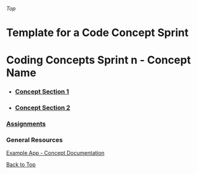 ###### Top
# Template for a Code Concept Sprint
# Coding Concepts Sprint n - Concept Name

* ### [Concept Section 1](./coding_concept_section_page.md)
* ### [Concept Section 2](./coding_concept_section_page.md)

### [Assignments](./coding_concept_assignments_page.md)

### General Resources 
[Example App - Concept Documentation](https://reactjs.org/docs/rendering-elements.html)

[Back to Top](#Top)
